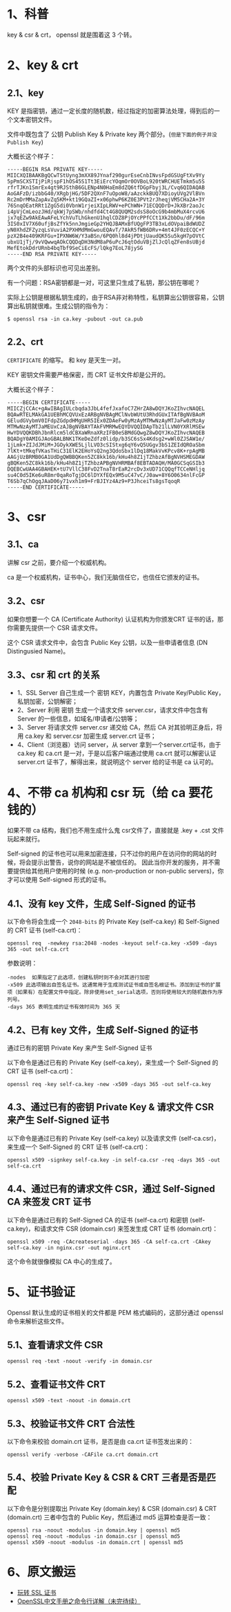 # 1、科普

key & csr & crt， openssl 就是围着这 3 个转。

# 2、key & crt

## 2.1、key

KEY 是指密钥，通过一定长度的随机数，经过指定的加密算法处理，得到后的一个文本密钥文件。

文件中既包含了 公钥 Publish Key & Private key 两个部分。(`但是下面的例子并没 Publish Key`)

大概长这个样子：
```text
-----BEGIN RSA PRIVATE KEY-----
MIICXQIBAAKBgQCwTStUyng3mXX89JYnaf290gurEseCnbINvsFpdGSUgFtXv9Yy
5pPmSCXSTIjPiRjspF1hOS45S1Tt3EiErcYOqmOr0OVBoL920tWRCHUETmkm5u5S
rfrTJKn1SmrEx4gt9RJSthB6GLENp4N0HaEm8dZQ6tfDGpFbyj3L/Cvq6QIDAQAB
AoGAFzD/izbbG40/XRgbjHG/5DF2QXnF7uOpoW8/aAzckkBUQ7XDioyUVg2VlBVn
Rc2mDrMMaZapAvZq5KM+kt19GQaZI+x06phwP6KZ0E3PVt2rJheqjVM5CHa2A+3Y
76SnqOEatRRt1ZgG5di0VbnW1rjeiXIpLRWV+ePChWN+71ECQQDrD+JkXBr2aoJc
i4pVjCmLeozJHd/qkWj7pSWb/nhdfd4Ct4G8QUQM2sdsS8oOcG9b4mbMuX4rcvU6
jx7qEZw9AkEAwAFeLYchVuTLhGkenU1hqlCDZ8PjOYcPPfCCt1Xk2bbDu/dF/96m
3IS0xIV7X60ufjBsZfYk5nnJmgieGp2YHQJBAMxBfUQgFP3TB3xLdOVpaiBdWUDZ
yN0XhdZFZyzqLsVuviA2PXHMdMmGwouEQAvT/7AkR5fWB6DRv+4mt4JF0zECQC+Y
pzX2B4e409KRFGu+IPXNW6W/Y3aBSn/6PQ0hl8d4jPDtjUaudQK5Su5kgH7pOVtC
ubxU1jTj/9vVQwwqAOkCQQDqDH3NdM8aP6uPcJ6qtOduVBjZlJcQlqZFen8sUBjd
MefEtokDdrURnb4bqTbf9SeCiEcFS/lQkg7EoL78jySG
-----END RSA PRIVATE KEY-----
```


两个文件的头部标识也可见出差别。

有一个问题：RSA密钥都是一对，可这里只生成了私钥，那公钥在哪呢？

实际上公钥是根据私钥生成的，由于RSA非对称特性，私钥算出公钥很容易，公钥算出私钥就很难。生成公钥的指令为：
```text
$ openssl rsa -in ca.key -pubout -out ca.pub
```

## 2.2、crt
`CERTIFICATE` 的缩写。 和 key 是天生一对。

KEY 密钥文件需要严格保密，而 CRT 证书文件却是公开的。

大概长这个样子：
```text
-----BEGIN CERTIFICATE-----
MIICZjCCAc+gAwIBAgIULcbqda3JbL4fefJxafoC7ZHrZA8wDQYJKoZIhvcNAQEL
BQAwRTELMAkGA1UEBhMCQVUxEzARBgNVBAgMClNvbWUtU3RhdGUxITAfBgNVBAoM
GEludGVybmV0IFdpZGdpdHMgUHR5IEx0ZDAeFw0yMzAyMTMwNzAyMTJaFw0zMzAy
MTMwNzAyMTJaMEUxCzAJBgNVBAYTAkFVMRMwEQYDVQQIDApTb21lLVN0YXRlMSEw
HwYDVQQKDBhJbnRlcm5ldCBXaWRnaXRzIFB0eSBMdGQwgZ8wDQYJKoZIhvcNAQEB
BQADgY0AMIGJAoGBALBNK1TKeDeZdfz0lidp/b3SC6sSx4Kdsg2+wWl0ZJSAW1e/
1jLmk+ZIJdJMiM+JGOykXWE5LjlLVO3cSIStxg6qY6vQ5UGgv3bS1ZEIdQROaSbm
7lKt+tMkqfVKasTHiC31ElK2EHoYsQ2ng3QdoSbx1lDq18MakVvKPcv8K+rpAgMB
AAGjUzBRMB0GA1UdDgQWBBQKen5ZC8kk16b/kHu4h8Z1jTZhbzAfBgNVHSMEGDAW
gBQKen5ZC8kk16b/kHu4h8Z1jTZhbzAPBgNVHRMBAf8EBTADAQH/MA0GCSqGSIb3
DQEBCwUAA4GBAHEK+tU7VllC38FvD2TnaT8rEaR2rcDv3xUD71CQQqfTCCeNHljq
su4C0d5IKe6uR8mr0qaRoTgjDC6lDYXfEQx9M5uC47vC/J0aw+8Y6O0634nlFcGP
T6Sb7qChOgqJAaD06y71vxh1m9+FrBJIYz4Az9+P3JhceiTs8gsTqoqR
-----END CERTIFICATE-----
```

# 3、csr

## 3.1、ca
讲解 csr 之前，要介绍一个权威机构。

ca 是一个权威机构，证书中心，我们无脑信任它，也信任它颁发的证书。

## 3.2、csr

如果你想要一个 CA (Certificate Authority) 认证机构为你颁发CRT 证书的话，那你需要先提供一个 CSR 请求文件。

这个 CSR 请求文件中，会包含 Public Key 公钥，以及一些申请者信息 (DN Distingusied Name)。

## 3.3、csr 和 crt 的关系

* 1、SSL Server 自己生成一个 密钥 KEY，内置包含 Private Key/Public Key， 私钥加密，公钥解密；
* 2、Server 利用 密钥 生成一个请求文件 server.csr，请求文件中包含有 Server 的一些信息，如域名/申请者/公钥等；
* 3、Server 将请求文件 server.csr 递交给 CA，然后 CA 对其验明正身后，将用 ca.key 和 server.csr 加密生成 server.crt 证书；
* 4、Client（浏览器）访问 server，从 server 拿到一个server.crt证书，由于 ca.key 和 ca.crt 是一对，于是以后客户端通过使用 ca.crt 就可以解密认证 server.crt 证书了，解得出来，就说明这个 server 给的证书是 ca 认可的。

# 4、不带 ca 机构和 csr 玩（给 ca 要花钱的）

如果不带 ca 结构，我们也不用生成什么鬼 csr文件了，直接就是 .key + .cst 文件玩起来就行。

Self-signed 的证书也可以用来加密连接，只不过你的用户在访问你的网站的时候，将会提示出警告，说你的网站是不被信任的。
因此当你开发的服务，并不需要提供给其他用户使用的时候 (e.g. non-production or non-public servers)，你才可以使用 Self-signed 形式的证书。

## 4.1、没有 key 文件，生成 Self-Signed 的证书
以下命令将会生成一个 `2048-bits` 的 Private Key (self-ca.key) 和 Self-Signed 的 CRT 证书 (self-ca.crt)：
```text
openssl req  -newkey rsa:2048 -nodes -keyout self-ca.key -x509 -days 365 -out self-ca.crt
```
参数说明：
```text
-nodes  如果指定了此选项，创建私钥时则不会对其进行加密
-x509 此选项输出自签名证书。这通常用于生成测试证书或自签名根证书。添加到证书的扩展项（如果有）在配置文件中指定。除非使用set_serial选项，否则将使用较大的随机数作为序列号。
-days 365 表明生成的证书有效时间为 365 天
```

## 4.2、已有 key 文件，生成 Self-Signed 的证书
通过已有的密钥 Private Key 来产生 Self-Signed 证书

以下命令是通过已有的 Private Key (self-ca.key)，来生成一个 Self-Signed 的 CRT 证书 (self-ca.crt)：
```text
openssl req -key self-ca.key -new -x509 -days 365 -out self-ca.key
```


## 4.3、通过已有的密钥 Private Key & 请求文件 CSR 来产生 Self-Signed 证书

以下命令是通过已有的 Private Key (self-ca.key) 以及请求文件 (self-ca.csr)，来生成一个 Self-Signed 的 CRT 证书 (self-ca.crt)：
```text
openssl x509 -signkey self-ca.key -in self-ca.csr -req -days 365 -out self-ca.crt
```

## 4.4、通过已有的请求文件 CSR，通过 Self-Signed CA 来签发 CRT 证书

以下命令是通过已有的 Self-Signed CA 的证书 (self-ca.crt) 和密钥 (self-ca.key)，和请求文件 CSR (domain.csr) 来签发生成 CRT 证书 (domain.crt)：
```text
openssl x509 -req -CAcreateserial -days 365 -CA self-ca.crt -CAkey self-ca.key -in nginx.csr -out nginx.crt
```
这个命令就很像模拟 CA 中心的生成了。


# 5、证书验证

Openssl 默认生成的证书相关的文件都是 PEM 格式编码的，这部分通过 openssl 命令来解析这些文件。

## 5.1、查看请求文件 CSR
```text
openssl req -text -noout -verify -in domain.csr

```

## 5.2、查看证书文件 CRT
```
openssl x509 -text -noout -in domain.crt
```

## 5.3、校验证书文件 CRT 合法性
以下命令来校验 domain.crt 证书，是否是由 ca.crt 证书签发出来的：
```text
openssl verify -verbose -CAFile ca.crt domain.crt
```

## 5.4、校验 Private Key & CSR & CRT 三者是否是匹配
以下命令是分别提取出 Private Key (domain.key) & CSR (domain.csr) & CRT (domain.crt) 三者中包含的 Public Key，然后通过 md5 运算检查是否一致：
```text
openssl rsa -noout -modulus -in domain.key | openssl md5
openssl req -noout -modulus -in domain.csr | openssl md5
openssl x509 -noout -modulus -in domain.crt | openssl md5
```




# 6、原文搬运
* [玩转 SSL 证书](https://yakir-yang.github.io/2018/08/09/Tools-%E7%8E%A9%E8%BD%AC-SSL-%E8%AF%81%E4%B9%A6/)
* [OpenSSL中文手册之命令行详解（未完待续）](https://blog.csdn.net/liao20081228/article/details/77159039)
